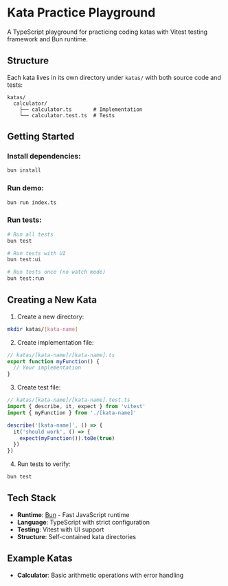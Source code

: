 # Kata Practice Playground

A TypeScript playground for practicing coding katas with Vitest testing framework and Bun runtime.

## Structure

Each kata lives in its own directory under `katas/` with both source code and tests:

```
katas/
  calculator/
    ├── calculator.ts       # Implementation
    └── calculator.test.ts  # Tests
```

## Getting Started

### Install dependencies:
```bash
bun install
```

### Run demo:
```bash
bun run index.ts
```

### Run tests:
```bash
# Run all tests
bun test

# Run tests with UI
bun test:ui

# Run tests once (no watch mode)
bun test:run
```

## Creating a New Kata

1. Create a new directory:
```bash
mkdir katas/[kata-name]
```

2. Create implementation file:
```typescript
// katas/[kata-name]/[kata-name].ts
export function myFunction() {
  // Your implementation
}
```

3. Create test file:
```typescript
// katas/[kata-name]/[kata-name].test.ts
import { describe, it, expect } from 'vitest'
import { myFunction } from './[kata-name]'

describe('[kata-name]', () => {
  it('should work', () => {
    expect(myFunction()).toBe(true)
  })
})
```

4. Run tests to verify:
```bash
bun test
```

## Tech Stack

- **Runtime**: [Bun](https://bun.sh) - Fast JavaScript runtime
- **Language**: TypeScript with strict configuration
- **Testing**: Vitest with UI support
- **Structure**: Self-contained kata directories

## Example Katas

- **Calculator**: Basic arithmetic operations with error handling
